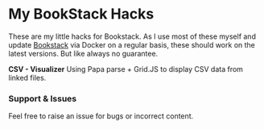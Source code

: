# My BookStack Hacks

These are my little hacks for Bookstack. 
As I use most of these myself and update [Bookstack](https://www.bookstackapp.com/) via Docker on a regular basis, these should work on the latest versions.
But like always no guarantee. 

**CSV - Visualizer**
Using Papa parse + Grid.JS to display CSV data from linked files.

### Support & Issues

Feel free to raise an issue for bugs or incorrect content.
